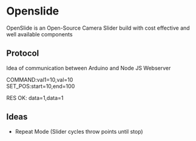 # Openslide

OpenSlide is an Open-Source Camera Slider build with cost effective and well available components

## Protocol

Idea of communication between Arduino and Node JS Webserver

COMMAND:val1=10,val=10  
SET_POS:start=10,end=100  
  
RES 
OK: data=1,data=1

## Ideas

- Repeat Mode (Slider cycles throw points until stop)
